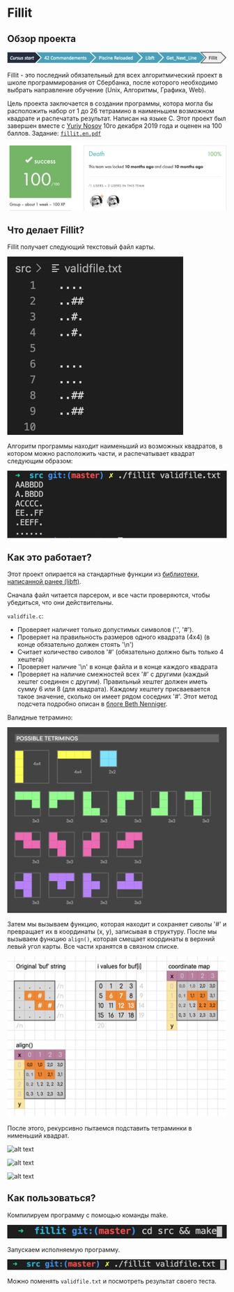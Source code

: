# Fillit

## Обзор проекта

![alt text](https://github.com/eldaroid/pictures/blob/master/fillit/fillit.png)

Fillit - это последний обязательный для всех алгоритмический проект в школе программирования от Сбербанка, после которого необходимо выбрать направление обучение (Unix, Алгоритмы, Графика, Web). 

Цель проекта заключается в создании программы, котора могла бы расположить набор от 1 до 26 тетрамино в наименьшем возможном квадрате и распечатать результат. Написан на языке C. 
Этот проект был завершен вместе с [Yuriy Nosov](https://github.com/hthunder) 10го декабря 2019 года и оценен на 100 баллов. Задание: [`fillit.en.pdf`](https://github.com/eldaroid/fillit/blob/master/resources/fillit.en.pdf)

![alt text](https://github.com/eldaroid/pictures/blob/master/fillit/100_fillit.png)

## Что делает Fillit? 

Fillit получает следующий текстовый файл карты.

![alt text](https://github.com/eldaroid/pictures/blob/master/fillit/validfile.png)

Алгоритм программы находит наименьший из возможных квадратов, в котором можно расположить части, и распечатывает квадрат следующим образом:

![alt text](https://github.com/eldaroid/pictures/blob/master/fillit/square_fillit.png)

## Как это работает?

Этот проект опирается на стандартные функции из [библиотеки, написанной ранее (libft)](https://github.com/eldaroid/libft-fgracefo).

Сначала файл читается парсером, и все части проверяются, чтобы убедиться, что они действительны.

`validfile.c`:

* Проверяет наличиет только допустимых символов ('.', '#').
* Проверяет на правильность размеров одного квадрата (4x4) (в конце обязательно должен стоять '\n')
* Считает количество сиволов '#' (обязательно должно быть только 4 хештега)
* Проверяет наличие '\n' в конце файла и в конце каждого квадрата
* Проверяет на наличие смежностей всех '#' с другими (каждый хештег соединен с другим). Правильный хештег должен иметь сумму 6 или 8 (для квадрата). Каждому хештегу присваевается такое значение, сколько он имеет рядом соседних '#'. Этот метод подсчета подробно описан в [блоге Beth Nenniger](https://medium.com/@bethnenniger/fillit-solving-for-the-smallest-square-of-tetrominos-c6316004f909).

Валидные тетрамино:

![alt text](https://github.com/eldaroid/pictures/blob/master/fillit/possible%20tetramino.png)

Затем мы вызываем функцию, которая находит и сохраняет сиволы '#' и превращает их в координаты (x, y), записывая в структуру. После мы вызываем функцию `align()`, которая смещает координаты в верхний левый угол карты. Все части хранятся в связном списке. 

![alt text](https://github.com/eldaroid/pictures/blob/master/fillit/Screen%20Shot%202020-08-20%20at%207.59.38%20AM.png)

После этого, рекурсивно пытаемся подставить тетраминки в нименьший квадрат.

![alt text](https://raw.githubusercontent.com/Jemmeh/42-Fillit/master/WorkFiles/ExplainationImages/Screen%20Shot%202019-03-19%20at%206.42.27%20PM.png)

![alt text](https://raw.githubusercontent.com/Jemmeh/42-Fillit/master/WorkFiles/ExplainationImages/Screen%20Shot%202019-03-19%20at%206.42.45%20PM.png)

![alt text](https://raw.githubusercontent.com/Jemmeh/42-Fillit/master/WorkFiles/ExplainationImages/RecursiveBacktrack.png)

## Как пользоваться?

Компилируем программу с помощью команды make.

![alt text](https://github.com/eldaroid/pictures/blob/master/fillit/compile.png)

Запускаем исполняемую программу.

![alt text](https://github.com/eldaroid/pictures/blob/master/fillit/run.png)

Можно поменять `validfile.txt` и посмотреть результат cвоего теста.
